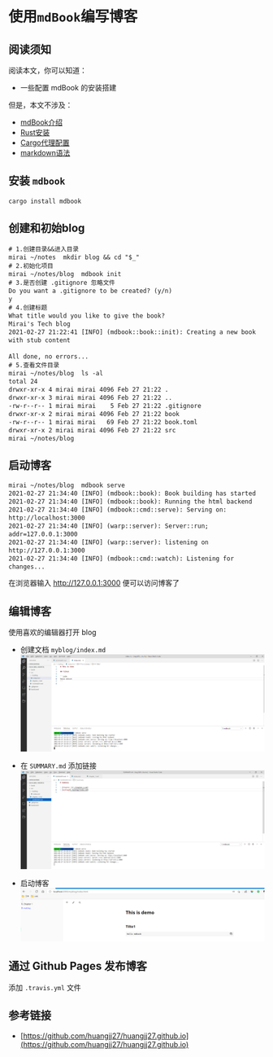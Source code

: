 # 使用`mdBook`编写博客

## 阅读须知
阅读本文，你可以知道：
- 一些配置 mdBook 的安装搭建

但是，本文不涉及：
- [mdBook介绍](https://rust-lang.github.io/mdBook/index.html)
- [Rust安装](https://www.rust-lang.org/tools/install)
- [Cargo代理配置](https://blog.biofan.org/2019/02/cargo-config/)
- [markdown语法](https://www.runoob.com/markdown/md-tutorial.html)

## 安装 `mdbook`

```shell
cargo install mdbook
```

## 创建和初始blog

```shell
# 1.创建目录&&进入目录
mirai ~/notes  mkdir blog && cd "$_"
# 2.初始化项目
mirai ~/notes/blog  mdbook init
# 3.是否创建 .gitignore 忽略文件
Do you want a .gitignore to be created? (y/n)
y
# 4.创建标题
What title would you like to give the book?
Mirai's Tech blog
2021-02-27 21:22:41 [INFO] (mdbook::book::init): Creating a new book with stub content

All done, no errors...
# 5.查看文件目录
mirai ~/notes/blog  ls -al
total 24
drwxr-xr-x 4 mirai mirai 4096 Feb 27 21:22 .
drwxr-xr-x 3 mirai mirai 4096 Feb 27 21:22 ..
-rw-r--r-- 1 mirai mirai    5 Feb 27 21:22 .gitignore
drwxr-xr-x 2 mirai mirai 4096 Feb 27 21:22 book
-rw-r--r-- 1 mirai mirai   69 Feb 27 21:22 book.toml
drwxr-xr-x 2 mirai mirai 4096 Feb 27 21:22 src
mirai ~/notes/blog 

```

## 启动博客

```shell
mirai ~/notes/blog  mdbook serve
2021-02-27 21:34:40 [INFO] (mdbook::book): Book building has started
2021-02-27 21:34:40 [INFO] (mdbook::book): Running the html backend
2021-02-27 21:34:40 [INFO] (mdbook::cmd::serve): Serving on: http://localhost:3000
2021-02-27 21:34:40 [INFO] (warp::server): Server::run; addr=127.0.0.1:3000
2021-02-27 21:34:40 [INFO] (warp::server): listening on http://127.0.0.1:3000
2021-02-27 21:34:40 [INFO] (mdbook::cmd::watch): Listening for changes...

```
在浏览器输入 http://127.0.0.1:3000 便可以访问博客了

## 编辑博客

使用喜欢的编辑器打开 blog

- 创建文档 `myblog/index.md`
  ![](./static/blog_edit1.png)  

- 在 `SUMMARY.md` 添加链接
  ![](./static/blog_edit2.png)

- 启动博客
  ![](./static/blog_3000.png)
  
## 通过 Github Pages 发布博客

 添加 `.travis.yml` 文件


## 参考链接

- [https://github.com/huangjj27/huangjj27.github.io](https://github.com/huangjj27/huangjj27.github.io)